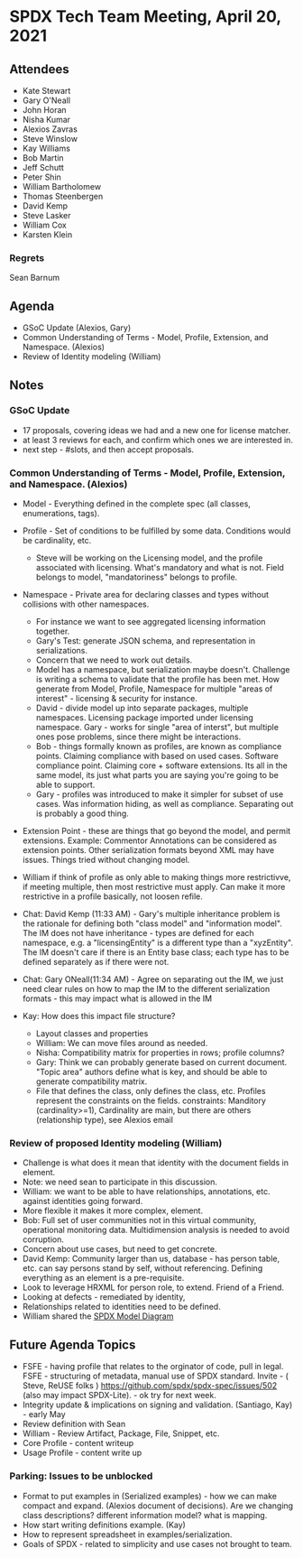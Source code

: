# SPDX Tech Team Meeting, April 20, 2021

## Attendees
* Kate Stewart
* Gary O'Neall
* John Horan
* Nisha Kumar
* Alexios Zavras
* Steve Winslow
* Kay Williams
* Bob Martin
* Jeff Schutt
* Peter Shin
* William Bartholomew
* Thomas Steenbergen
* David Kemp
* Steve Lasker
* William Cox
* Karsten Klein

### Regrets
Sean Barnum

## Agenda
* GSoC Update (Alexios, Gary)
* Common Understanding of Terms -  Model, Profile, Extension, and Namespace. (Alexios)
* Review of Identity modeling (William)

## Notes

### GSoC Update
* 17 proposals,  covering ideas we had and a new one for license matcher.
* at least 3 reviews for each, and confirm which ones we are interested in.
* next step - #slots, and then accept proposals.

### Common Understanding of Terms -  Model, Profile, Extension, and Namespace. (Alexios)
* Model - Everything defined in the complete spec (all classes, enumerations, tags).
* Profile - Set of conditions to be fulfilled by some data.   Conditions would be cardinality, etc.
   * Steve will be working on the Licensing model, and the profile associated with licensing.   What's mandatory and what is not.    Field belongs to model, "mandatoriness" belongs to profile.
* Namespace - Private area for declaring classes and types without collisions with other namespaces.
  * For instance we want to see  aggregated licensing information together.
  * Gary's Test:  generate JSON schema,  and representation in serializations.
  * Concern that we need to work out details.
  * Model has a namespace, but serialization maybe doesn't.   Challenge is writing a schema to validate that the profile has been met.   How generate from Model, Profile, Namespace for multiple "areas of interest" - licensing & security for instance.
  * David - divide model up into separate packages, multiple namespaces.   Licensing package imported under licensing namespace.   Gary - works for single "area of interst", but multiple ones pose problems, since there might be interactions.
  * Bob - things formally known as profiles, are known as compliance points.   Claiming compliance with based on used cases.   Software compliance point.   Claiming core + software extensions.   Its all in the same model, its just what parts you are saying you're going to be able to support.
  * Gary - profiles was introduced to make it simpler for subset of use cases.   Was information hiding, as well as compliance.   Separating out is probably a good thing.
* Extension Point - these are things that go beyond the model, and permit extensions.   Example:  Commentor Annotations can be considered as extension points.  Other serialization formats beyond XML may have issues.
Things tried without changing model.
* William if think of profile as only able to making things more restrictivve,  if meeting multiple, then most restrictive must apply.    Can make it more restrictive in a profile basically,  not loosen refile.
* Chat: David Kemp (11:33 AM) - Gary's multiple inheritance problem is the rationale for defining both "class model" and "information model".  The IM does not have inheritance - types are defined for each namespace, e.g. a "licensingEntity" is a different type than a "xyzEntity".  The IM doesn't care if there is an Entity base class; each type has to be defined separately as if there were not.
* Chat: Gary ONeall(11:34 AM) - Agree on separating out the IM, we just need clear rules on how to map the IM to the different serialization formats - this may impact what is allowed in the IM

* Kay: How does this impact file structure?
   * Layout classes and properties
   * William: We can move files around as needed.
   * Nisha:  Compatibility matrix for properties in rows;  profile columns?
   * Gary: Think we can probably generate based on current document.   "Topic area" authors define what is key, and should be able to generate compatibility matrix.
   * File that defines the class, only defines the class, etc.    Profiles represent the constraints on the fields.   constraints:  Manditory (cardinality>=1), Cardinality are main, but there are others (relationship type),  see Alexios email

### Review of proposed Identity modeling (William)
* Challenge is what does it mean that identity with the document fields in element.
* Note: we need sean to participate in this discussion.
* William:  we want to be able to have relationships,  annotations, etc. against identities going forward.
* More flexible it makes it more complex,  element.
* Bob:  Full set of user communities not in this virtual community,  operational monitoring data.  Multidimension analysis is needed to avoid corruption.
* Concern about use cases, but need to get concrete.
* David Kemp:  Community larger than us,  database - has person table, etc.  can say persons stand by self, without referencing.   Defining everything as an element is a pre-requisite.
* Look to leverage HRXML for person role, to extend.   Friend of a Friend.
* Looking at defects - remediated by identity,
* Relationships related to identities need to be defined.
* William shared the [SPDX Model Diagram](https://github.com/spdx/meetings/blob/master/tech/2021/2021-04-20-spdx-model-diagram.png)

## Future Agenda Topics
* FSFE - having profile that relates to the orginator of code,  pull in legal.   FSFE - structuring of metadata,  manual use of SPDX standard.    Invite - ( Steve, ReUSE folks )
https://github.com/spdx/spdx-spec/issues/502  (also may impact SPDX-Lite).   - ok try for next week.
* Integrity update & implications on signing and validation.  (Santiago, Kay) - early May
* Review definition with Sean
* William - Review Artifact, Package, File, Snippet, etc.
* Core Profile - content writeup
* Usage Profile - content write up

### Parking:  Issues to be unblocked
* Format to put examples in (Serialized examples) - how we can make compact and expand.   (Alexios document of decisions).   Are we changing class descriptions?  different information model?  what is mapping.
* How start writing definitions example. (Kay)
* How to represent spreadsheet in examples/serialization.
* Goals of SPDX - related to simplicity and use cases not brought to team.
